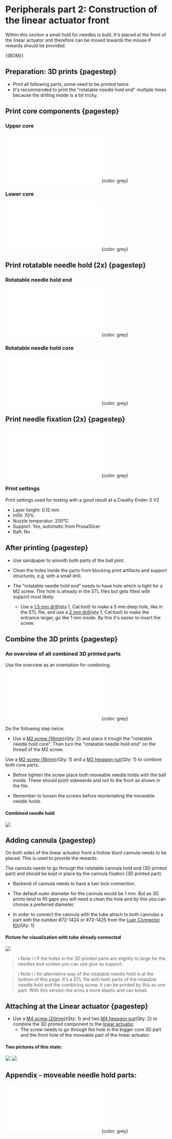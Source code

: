 # Peripherals part 2: Construction of the linear actuator front

Within this section a small hold for needles is built. It's placed at the front of the linear actuator and therefore can be moved towards the mouse if rewards should be provided. 



{{BOM}}


## Preparation: 3D prints {pagestep}

- Print all following parts, some need to be printed twice.
- It's recommended to print the "rotatable needle hold end" multiple times because the drilling inside is a bit tricky.


## Print core components {pagestep}

### Upper core

![](models/rewards_center_01.stl){color: grey}

### Lower core

![](models/rewards_center_02.stl){color: grey}

## Print rotatable needle hold (2x) {pagestep}

### Rotatable needle hold end
![](models/rewards_mnh_end_01001.stl){color: grey}

### Rotatable needle hold core
![](models/rewards_mnh_end_02001.stl){color: grey}


## Print needle fixation (2x) {pagestep}
![](models/rewards_needle_fixation.stl){color: grey}




### Print settings

Print settings used for testing with a good result at a Creality Ender-3 V2

- Layer height: 0.12 mm
- Infill: 70%
- Nuzzle temperatur: 200°C
- Support: Yes, automatic from PrusaSlicer
- Raft: No

## After printing {pagestep}

- Use sandpaper to smooth both parts of the ball joint.
- Clean the holes inside the parts from blocking print artifacts and support structures, e.g. with a small drill.

- The "rotatable needle hold end" needs to have hole which is tight for a M2 screw. This hole is already in the STL files but gets filled with support most likely. 

    - Use a [1.5 mm drill](tools.yml#1_5mmdrill){qty:1, Cat:tool} to make a 5 mm deep hole, like in the STL file, and use a [2 mm drill](tools.yml#2mmdrill){qty:1, Cat:tool} to make the entrance larger, go like 1 mm inside. By this it's easier to insert the screw.








## Combine the 3D prints  {pagestep}


### An overview of all combined 3D printed parts

Use the overview as an orientation for combining.

![](models/rewards_all.stl){color: grey}

Do the following step twice: 

- Use a [M2 screw (16mm)](screws.yml#m2x16mm_screw){Qty: 2} and place it trough the "rotatable needle hold core". Then turn the  "rotatable needle hold end" on the thread of the M2 screw.


Use a [M2 screw (16mm)](screws.yml#m2x16mm_screw){Qty: 1} and a [M2 hexagon nut](screws.yml#m2_hexagon_nuts){Qty: 1} to combine both core parts. 

- Before tighten the screw place both moveable needle holds with the ball inside. These should point sidewards and not to the front as shown in the file.

- Remember to loosen the screws before reorientating the moveable needle holds.


#### Combined needle hold
 

![](images/hold_03001.jpg)


## Adding cannula {pagestep}

On both sides of the linear actuator front a hollow blunt cannula needs to be placed. This is used to provide the rewards. 

The cannula needs to go through the rotatable cannula hold end (3D printed part) and should be kept in place by the cannula fixation (3D printed part). 

- Backend of cannula needs to have a luer lock connection. 
- The default  outer diameter for the cannula would be 1 mm. But as 3D prints tend to fill gaps you will need a clean the hole and by this you can choose a preferred diameter.  

- In order to connect the cannula with the tube attach to both cannulas a part with the number #72-1424 or #72-1425 from the  [Luer Connector Kit](connectors.yml#cannula_con_set){Qty: 1}


#### Picture for visualization with tube already connected

![](images/needle.png)




>i Note
>i
>i If the holes in the 3D printed parts are slightly to large for the needles and screws you can use glue as support.




>i Note
>i
>i An alternative way of the rotatable needle hold is at the bottom of this page. It's a STL file with both parts of the rotatable needle hold and the combining screw. It can be printed by this as one part. With this version the arms a more elastic and can break.



## Attaching at the Linear actuator {pagestep}


- Use a [M4 screw (20mm)](screws.yml#m4x20mm_screw){Qty: 1} and two [M4 hexagon nut](screws.yml#m4_hexagon_nuts){Qty: 2} to combine the 3D printed component to the [linear actuator](electronic.yml#LinActuator50mm). 
    - The screw needs to go through the hole in the bigger core 3D part and the front hole of the moveable part of the linear actuator.

#### Two pictures of this state:

![](images/hold_01.jpg)
![](images/hold_02.jpg)




## Appendix - moveable needle hold parts:


![](models/rewards_moveable_needle_hold.stl){color: grey}

